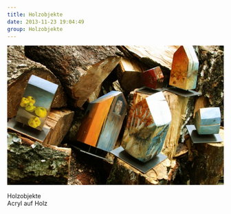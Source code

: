 ```yaml
---
title: Holzobjekte
date: 2013-11-23 19:04:49
group: Holzobjekte
---
```

![Holzobjekte](/img/holzobjekte/holzobjekte.jpg)

Holzobjekte<br>
Acryl auf Holz
